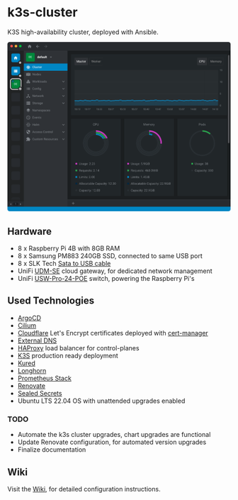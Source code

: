 # k3s-cluster

K3S high-availability cluster, deployed with Ansible.

![K3S: OpenLens](./images/k3s-openlens.png)

## Hardware

- 8 x Raspberry Pi 4B with 8GB RAM
- 8 x Samsung PM883 240GB SSD, connected to same USB port
- 8 x SLK Tech [Sata to USB cable](https://www.amazon.com/gp/product/B07S9CKV7X/)
- UniFi [UDM-SE](https://store.ui.com/us/en/collections/unifi-dream-machine/products/udm-se) cloud gateway, for dedicated network management
- UniFi [USW-Pro-24-POE](https://store.ui.com/us/en/collections/unifi-switching-pro-power-over-ethernet/products/usw-pro-24-poe) switch, powering the Raspberry Pi's

## Used Technologies

- [ArgoCD](https://argoproj.github.io/cd/)
- [Cilium](https://cilium.io)
- [Cloudflare](https://www.cloudflare.com) Let's Encrypt certificates deployed with [cert-manager](https://cert-manager.io)
- [External DNS](https://kubernetes-sigs.github.io/external-dns)
- [HAProxy](https://www.haproxy.org) load balancer for control-planes
- [K3S](https://k3s.io) production ready deployment
- [Kured](https://kured.dev)
- [Longhorn](https://longhorn.io)
- [Prometheus Stack](https://github.com/prometheus-community/helm-charts/tree/main/charts/kube-prometheus-stack)
- [Renovate](https://github.com/renovatebot/renovate)
- [Sealed Secrets](https://github.com/bitnami-labs/sealed-secrets)
- Ubuntu LTS 22.04 OS with unattended upgrades enabled

### TODO

- Automate the k3s cluster upgrades, chart upgrades are functional
- Update Renovate configuration, for automated version upgrades
- Finalize documentation

## Wiki

Visit the [Wiki](../../wiki), for detailed configuration instructions.
